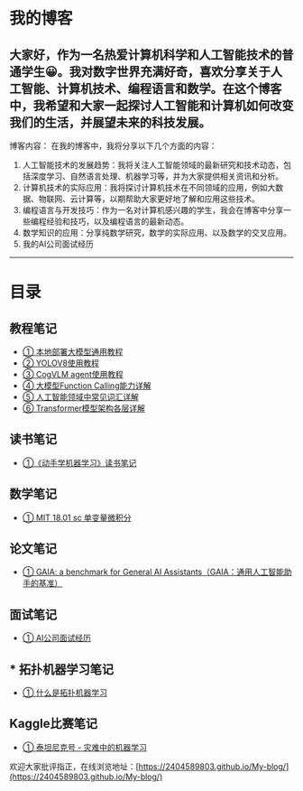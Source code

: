 # **我的博客**

大家好，作为一名热爱计算机科学和人工智能技术的普通学生😀。我对数字世界充满好奇，喜欢分享关于人工智能、计算机技术、编程语言和数学。在这个博客中，我希望和大家一起探讨人工智能和计算机如何改变我们的生活，并展望未来的科技发展。
------------------------------------------------------------------------------------------------------------------------------------------------------------------------------------------------------------------------------

博客内容：
在我的博客中，我将分享以下几个方面的内容：

1. 人工智能技术的发展趋势：我将关注人工智能领域的最新研究和技术动态，包括深度学习、自然语言处理、机器学习等，并为大家提供相关资讯和分析。
2. 计算机技术的实际应用：我将探讨计算机技术在不同领域的应用，例如大数据、物联网、云计算等，以期帮助大家更好地了解和应用这些技术。
3. 编程语言与开发技巧：作为一名对计算机感兴趣的学生，我会在博客中分享一些编程经验和技巧，以及编程语言的最新动态。
4. 数学知识的应用：分享纯数学研究，数学的实际应用、以及数学的交叉应用。
5. 我的AI公司面试经历

---

# 目录

## 教程笔记

- [① 本地部署大模型通用教程](教程笔记/ch01.md)
- [② YOLOV8使用教程](教程笔记/ch02.md)
- [③ CogVLM agent使用教程](教程笔记/ch03.md)
- [④ 大模型Function Calling能力详解](教程笔记/ch04.md)
- [⑤ 人工智能领域中常见词汇详解](教程笔记/ch05.md)
- [⑥ Transformer模型架构各层详解](教程笔记/ch06.md)

## 读书笔记

- [①《动手学机器学习》读书笔记](读书笔记/ch01.md)

## 数学笔记

- [① MIT 18.01 sc  单变量微积分](数学笔记/ch01.md)

## 论文笔记

- [① GAIA: a benchmark for General AI Assistants（GAIA：通用人工智能助手的基准） ](论文阅读笔记/ch01.md)

## 面试笔记

- [① AI公司面试经历](面试笔记/ch01.md)

## * 拓扑机器学习笔记

- [① 什么是拓扑机器学习](拓扑机器学习笔记/ch01.md)

## Kaggle比赛笔记

- [① 泰坦尼克号 - 灾难中的机器学习](Kaggle比赛笔记/ch01.md)

欢迎大家批评指正，在线浏览地址：[https://2404589803.github.io/My-blog/](https://2404589803.github.io/My-blog/)
